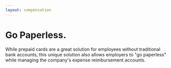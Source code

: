 ```yaml
---
layout: compensation
---
```


# Go Paperless.

While prepaid cards are a great solution for employees without traditional
bank accounts, this unique solution also allows employers to "go paperless"
while managing the company's expense reimbursement accounts.
